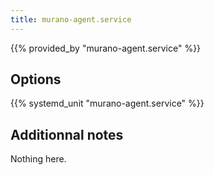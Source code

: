 ```yaml
---
title: murano-agent.service
---
```


{{% provided_by "murano-agent.service" %}}

## Options

{{% systemd_unit "murano-agent.service" %}}

## Additionnal notes

Nothing here.